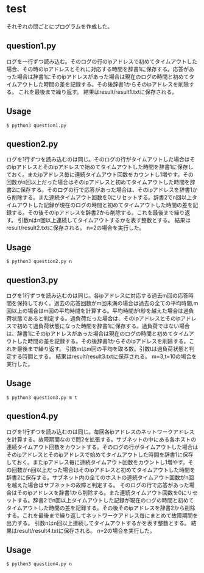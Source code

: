 # test

それぞれの問ごとにプログラムを作成した。

<h2>question1.py</h2>
ログを一行ずつ読み込む。そのログの行のipアドレスで初めてタイムアウトした場合、その時のipアドレスとそれに対応する時間を辞書1に保存する。応答があった場合は辞書1にそのipアドレスがあった場合は現在のログの時間と初めてタイムアウトした時間の差を記録する。その後辞書1からそのipアドレスを削除する。
これを最後まで繰り返す。<bd>
結果はresult/result1.txtに保存される。<bd>
  
## Usage
```
$ python3 question1.py
```
<h2>question2.py</h2>
ログを1行ずつを読み込むのは同じ。そのログの行がタイムアウトした場合はそのipアドレスとそのipアドレスで始めてタイムアウトした時間を辞書1に保存しておく。またipアドレス毎に連続タイムアウト回数をカウントし1増やす。その回数がn回以上だった場合はそのipアドレスと初めてタイムアウトした時間を辞書2に保存する。<bd>そのログの行で応答があった場合は、そのipアドレスを辞書1から削除する。また連続タイムアウト回数を0にリセットする。辞書2でn回以上タイムアウトした記録が現在のログの時間と初めてタイムアウトした時間の差を記録する。その後そのipアドレスを辞書2から削除する。これを最後まで繰り返す。<bd>
引数nはn回以上連続してタイムアウトするかを表す整数とする。<bd>
結果はresult/result2.txtに保存される。<bd>
n=2の場合を実行した。<bd>
  
## Usage
```
$ python3 question2.py n
```
  
<h2>question3.py</h2>
ログを1行ずつを読み込むのは同じ。各ipアドレスに対応する過去m回の応答時間を保持しておく。過去の応答回数がm回未満の場合は過去の全ての平均時間,m回以上の場合はm回の平均時間を計算する。平均時間がt秒を越えた場合は過負荷状態であると判定する。過負荷だった場合は、そのipアドレスとそのipアドレスで初めて過負荷状態になった時間を辞書1に保存する。過負荷ではない場合は、辞書1にそのipアドレスがあった場合は現在のログの時間と初めてタイムアウトした時間の差を記録する。その後辞書1からそのipアドレスを削除する。これを最後まで繰り返す。<bd>
引数mはm回の平均を取る数。引数tは過負荷状態と判定する時間とする。<bd>
結果はresult/result3.txtに保存される。<bd>
m=3,t=10の場合を実行した。<bd>
  
## Usage
```
$ python3 question3.py m t
```
  
<h2>question4.py</h2>
ログを1行ずつを読み込むのは同じ。毎回各ipアドレスのネットワークアドレスを計算する。故障期間なので問2を拡張する。サブネットの中にある各ホストの連続タイムアウト回数をカウントする。そのログの行がタイムアウトした場合はそのipアドレスとそのipアドレスで始めてタイムアウトした時間を辞書1に保存しておく。またipアドレス毎に連続タイムアウト回数をカウントし1増やす。その回数がn回以上だった場合はそのipアドレスと初めてタイムアウトした時間を辞書2に保存する。サブネット内の全てのホストの連続タイムアウト回数がn回を越えた場合はサブネットの故障と判定する。<bd>
そのログの行で応答があった場合はそのipアドレスを辞書1から削除する。また連続タイムアウト回数を0にリセットする。辞書2でn回以上タイムアウトした記録が現在のログの時間と初めてタイムアウトした時間の差を記録する。その後そのipアドレスを辞書2から削除する。これを最後まで繰り返してネットワークアドレス毎にまとめて故障期間を出力する。<bd>
引数nはn回以上連続してタイムアウトするかを表す整数とする。<bd>
結果はresult/result4.txtに保存される。<bd>
n=2の場合を実行した。<bd>
  
## Usage
```
$ python3 question4.py n
```
  
